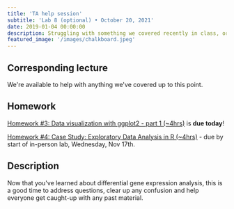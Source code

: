 ```yaml
---
title: 'TA help session'
subtitle: 'Lab 8 (optional) • October 20, 2021'
date: 2019-01-04 00:00:00
description: Struggling with something we covered recently in class, or do you want to discuss some of your own RNA-seq data?  Then drop in for hand-on help from one of our amazing Teaching Assistants!
featured_image: '/images/chalkboard.jpeg'
---
```


## Corresponding lecture

We're available to help with anything we've covered up to this point.

## Homework

[Homework #3: Data visualization with ggplot2 - part 1 (~4hrs)](https://www.datacamp.com/courses/data-visualization-with-ggplot2-1) is **due today**!

[Homework #4: Case Study: Exploratory Data Analysis in R (~4hrs)](https://app.datacamp.com/learn/courses/case-study-exploratory-data-analysis-in-r) - due by start of in-person lab, Wednesday, Nov 17th.

## Description

Now that you've learned about differential gene expression analysis, this is a good time to address questions, clear up any confusion and help everyone get caught-up with any past material.
